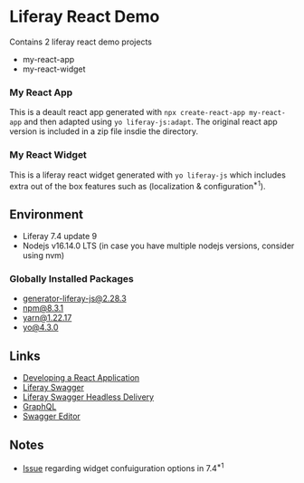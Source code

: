 # Liferay React Demo

Contains 2 liferay react demo projects

- my-react-app
- my-react-widget

### My React App

This is a deault react app generated with `npx create-react-app my-react-app` and then adapted using `yo liferay-js:adapt`. The original react app version is included in a zip file insdie the directory.

### My React Widget

This is a liferay react widget generated with `yo liferay-js` which includes extra out of the box features such as (localization & configuration<sup>*1</sup>).

## Environment

- Liferay 7.4 update 9
- Nodejs v16.14.0 LTS (in case you have multiple nodejs versions, consider using nvm)

### Globally Installed Packages

- generator-liferay-js@2.28.3
- npm@8.3.1
- yarn@1.22.17
- yo@4.3.0

## Links

- [Developing a React Application](https://help.liferay.com/hc/en-us/articles/360029028051-Developing-a-React-Application)
- [Liferay Swagger](https://app.swaggerhub.com/organizations/liferayinc)
- [Liferay Swagger Headless Delivery](https://app.swaggerhub.com/apis/liferayinc/headless-delivery/v1.0)
- [GraphQL](https://help.liferay.com/hc/en-us/articles/360028727012-Get-Started-Discover-the-API)
- [Swagger Editor](https://editor.swagger.io/)

## Notes

- [Issue](https://liferay.dev/ask/questions/development/liferay-7-4-1-ga2-reactjs-portlet-configuration-could-not-persisted) regarding widget confuiguration options in 7.4<sup>*1</sup>

